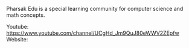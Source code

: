 Pharsak Edu is a special learning community for computer science and math concepts. 

Youtube: https://www.youtube.com/channel/UCgHd_Jm9QuJ80eWWV2ZEpfw
Website: 
